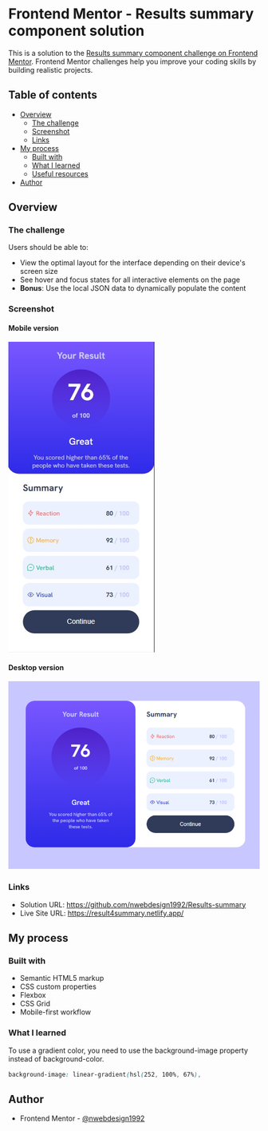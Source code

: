 # Frontend Mentor - Results summary component solution

This is a solution to the [Results summary component challenge on Frontend Mentor](https://www.frontendmentor.io/challenges/results-summary-component-CE_K6s0maV). Frontend Mentor challenges help you improve your coding skills by building realistic projects.

## Table of contents

- [Overview](#overview)
  - [The challenge](#the-challenge)
  - [Screenshot](#screenshot)
  - [Links](#links)
- [My process](#my-process)
  - [Built with](#built-with)
  - [What I learned](#what-i-learned)
  - [Useful resources](#useful-resources)
- [Author](#author)


## Overview

### The challenge

Users should be able to:

- View the optimal layout for the interface depending on their device's screen size
- See hover and focus states for all interactive elements on the page
- **Bonus**: Use the local JSON data to dynamically populate the content

### Screenshot

#### Mobile version
![](screenshots/mobile.jpg)

#### Desktop version
![](screenshots/desktop.png)

### Links

- Solution URL: https://github.com/nwebdesign1992/Results-summary
- Live Site URL: https://result4summary.netlify.app/

## My process

### Built with

- Semantic HTML5 markup
- CSS custom properties
- Flexbox
- CSS Grid
- Mobile-first workflow


### What I learned

To use a gradient color, you need to use the background-image property instead of background-color.

```css
background-image: linear-gradient(hsl(252, 100%, 67%),
```

## Author

- Frontend Mentor - [@nwebdesign1992](https://www.frontendmentor.io/profile/nwebdesign1992)

